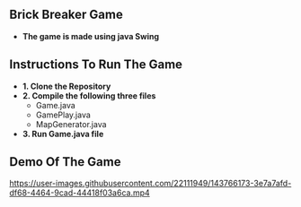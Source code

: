## Brick Breaker Game
- **The game is made using java Swing**

## Instructions To Run The Game 
- **1. Clone the Repository**
- **2. Compile the following three files**
  - Game.java
  - GamePlay.java
  - MapGenerator.java
- **3. Run Game.java file**


## Demo Of The Game


https://user-images.githubusercontent.com/22111949/143766173-3e7a7afd-df68-4464-9cad-44418f03a6ca.mp4





